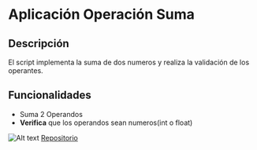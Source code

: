 # Aplicación Operación Suma
## Descripción
El script implementa la suma de dos numeros y realiza la validación de los operantes.
## Funcionalidades
- Suma 2 Operandos
- **Verifica** que los operandos sean numeros(int o float)

![Alt text](https://i0.wp.com/junilearning.com/wp-content/uploads/2020/06/python-programming-language.webp?fit=1920%2C1920&ssl=1)
[Repositorio](https://github.com/JosefOreC/operacion_suma.git)
  
